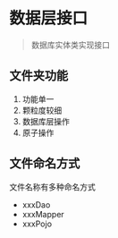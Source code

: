 # 数据层接口

> 数据库实体类实现接口

## 文件夹功能

1. 功能单一
2. 颗粒度较细
3. 数据库层操作
4. 原子操作

## 文件命名方式

文件名称有多种命名方式
  - xxxDao
  - xxxMapper
  - xxxPojo
